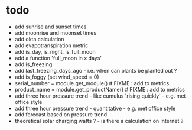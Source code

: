 todo
====
- add sunrise and sunset times
- add moonrise and moonset times
- add okta calculation
- add evapotranspiration metric 
- add is_day, is_night, is_full_moon
- add a function 'full_moon in x days'
- add is_freezing
- add last_freezing_days_ago - i.e. when can plants be planted out ?
- add is_foggy (set wind_speed = 0)
- serial_number = module.get_module()         # FIXME : add to metrics
- product_name = module.get_productName()     # FIXME : add to metrics
- add three hour pressure trend - like cumulus 'rising quickly' - e.g. met office style
- add three hour pressure trend - quantitative - e.g. met office style
- add forecast based on pressure trend
- theoretical solar charging watts ? - is there a calculation on internet ?